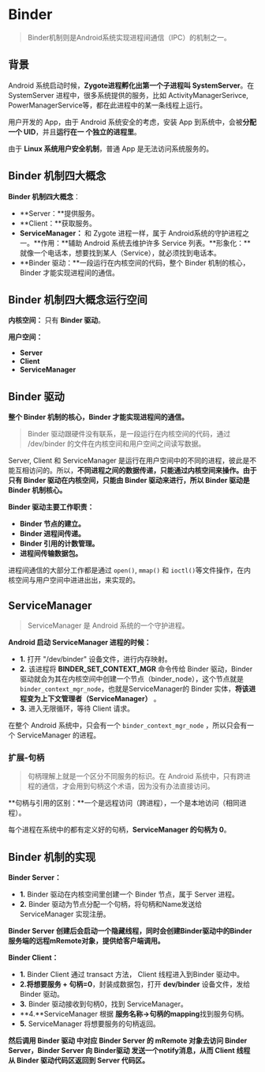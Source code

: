 Binder
==

> Binder机制则是Android系统实现进程间通信（IPC）的机制之一。

## 背景

Android 系统启动时候，**Zygote进程孵化出第一个子进程叫 SystemServer**。在 SystemServer 进程中，很多系统提供的服务，比如 ActivityManagerSerivce,     PowerManagerService等，都在此进程中的某一条线程上运行。  

用户开发的 App，由于 Android 系统安全的考虑，安装 App 到系统中，会被**分配一个 UID**，并且**运行在一 个独立的进程里**。   

由于 **Linux 系统用户安全机制**，普通 App 是无法访问系统服务的。 


## Binder 机制四大概念

**Binder 机制四大概念**：
- **Server：**提供服务。
- **Client：**获取服务。
- **ServiceManager：** 和 Zygote 进程一样，属于 Android系统的守护进程之一。**作用：**辅助 Android 系统去维护许多 Service 列表。**形象化：**就像一个电话本，想要找到某人（Service），就必须找到电话本。
- **Binder 驱动：**一段运行在内核空间的代码，整个 Binder 机制的核心，Binder 才能实现进程间的通信。

## Binder 机制四大概念运行空间

**内核空间：** 只有 **Binder 驱动**。

**用户空间：**
- **Server**
- **Client**
- **ServiceManager**


## Binder  驱动

**整个 Binder 机制的核心，Binder 才能实现进程间的通信。**  

> Binder 驱动跟硬件没有联系，是一段运行在内核空间的代码，通过 /dev/binder 的文件在内核空间和用户空间之间读写数据。

Server, Client 和 ServiceManager 是运行在用户空间中的不同的进程，彼此是不能互相访问的。所以，**不同进程之间的数据传递，只能通过内核空间来操作。由于只有 Binder 驱动在内核空间，只能由 Binder 驱动来进行，所以 Binder 驱动是 Binder 机制核心。**

**Binder  驱动主要工作职责：** 
- **Binder 节点的建立。**
- **Binder 进程间传递。**
- **Binder 引用的计数管理。**
- **进程间传输数据包。**

进程间通信的大部分工作都是通过 `open()`, `mmap()` 和 `ioctl()`等文件操作，在内核空间与用户空间中进进出出，来实现的。


## ServiceManager

> ServiceManager 是 Android 系统的一个守护进程。

**Android 启动 ServiceManager 进程的时候：**
- **1.** 打开 "/dev/binder" 设备文件，进行内存映射。
- **2.** 该进程将 **BINDER_SET_CONTEXT_MGR** 命令传给 Binder 驱动，Binder驱动就会为其在内核空间中创建一个节点（binder_node），这个节点就是 `binder_context_mgr_node`，也就是ServiceManager的 Binder 实体，**将该进程变为上下文管理者（ServiceManager）** 。
- **3.** 进入无限循环，等待 Client 请求。

在整个 Android 系统中，只会有一个 `binder_context_mgr_node` ，所以只会有一个 ServiceManager 的进程。  

### 扩展-句柄

> 句柄理解上就是一个区分不同服务的标识。在 Android 系统中，只有跨进程的通信，才会用到句柄这个术语，因为没有办法直接访问。

**句柄与引用的区别：**一个是远程访问（跨进程），一个是本地访问（相同进程）。

每个进程在系统中的都有定义好的句柄，**ServiceManager 的句柄为 0**。


## Binder 机制的实现

**Binder Server：**
- **1.** Binder 驱动在内核空间里创建一个 Binder 节点，属于 Server 进程。
- **2.** Binder 驱动为节点分配一个句柄，将句柄和Name发送给 ServiceManager 实现注册。

**Binder Server 创建后会启动一个隐藏线程，同时会创建Binder驱动中的Binder服务端的远程mRemote对象，提供给客户端调用。**


**Binder Client：**
- **1.** Binder Client 通过 transact 方法， Client 线程进入到Binder 驱动中。
- **2.**将**想要服务 + 句柄=0**，封装成数据包，打开 **dev/binder** 设备文件，发给 Binder 驱动。
- **3.** Binder 驱动接收到句柄0，找到 ServiceManager。
- **4.**ServiceManager 根据 **服务名称->句柄的mapping**找到服务句柄。
- **5.** ServiceManager 将想要服务的句柄返回。

**然后调用 Binder 驱动 中对应 Binder Server 的 mRemote 对象去访问 Binder Server，Binder Server 向 Binder驱动 发送一个notify消息，从而 Client 线程从 Binder 驱动代码区返回到 Server 代码区。**

